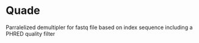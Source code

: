 Quade
=====

Parralelized demultipler for fastq file based on index sequence including a PHRED quality filter
